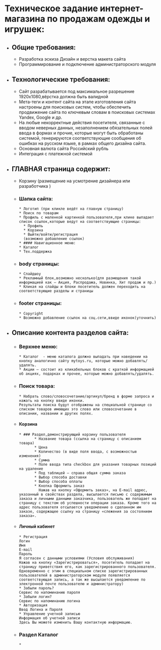 # Техническое задание интернет-магазина по продажам одежды и игрушек:
* ## Общие требования:
     * Разработка эскиза Дизайн и верстка макета сайта
     * Программирование и подключение администраторского модуля
* ## Технологические требования:
     * Сайт разрабатывается под максимальное разрешение 1920x1080,вёрстка должна быть валидной
     * Мета-теги и контент сайта на этапе изготовления сайта настроены для поисковых систем, чтобы обеспечить продвижение сайта по ключевым словам в поисковых системах Yandex, Google и др.
     * На любые некорректные действия посетителя, связанные с вводом неверных данных, незаполнением обязательных полей ввода в формах и прочие, которые могут быть обработаны системой, генерируются соответствующие сообщения об ошибках на русском языке, в рамках общего дизайна сайта.
     * Основная валюта сайта Российский рубль
     * Интеграция с платежной системой
* ## ГЛАВНАЯ страница содержит:
     * Корзину (размещение на усмотрение дизайнера или разработчика )
     * ### Шапка сайта:
           * Логотип (при кликле ведёт на главную страницу)
           * Поиск по товарам
           * Профиль с маленкой картинкой пользователя,при клике выпадает список ссылок,которые ведут на соответствующие страницы:
             * Профиль
             * Корзина
             * Выйти/войти/регистрация 
             (возможно добавление ссылок)
           * #### Навигационное меню:
           * Каталог
           * Тех.поддержка
     * ### body страницы:
           * Слайдшоу
           * Рекламный блок,возможно несколько(для размещения такой информацией как – Акция, Распродажа, Новинка, Хит продаж и пр.)
           * Кликая на слайды и блоки посетитель должен переходить на соответствующие разделы и страницы
     * ### footer страницы:
           * Copyright
           * Возможно добавление ссылок на соц.сети,ввиде иконок(уточнить)
* ## Описание контента разделов сайта: 
     * ### Верхнее меню:
           * Каталог  - меню каталога должно выпадать при наведении на кнопку аналогично сайту mytoys.ru, которые можно добавлять/удалять.
           * Акции – состоит из кликабельных блоков с краткой информацией об акциях, подарках и прочее, которые можно добавлять/удалять.
     * ### Поиск товара:
           * Набрать слово/словосочетание/артикул/бренд в форме запроса и нажать на кнопку ввиде иконки. 
           Результаты поиска будут отображены на специальной странице со списком товаров имеющих это слово или словосочетание в    описании, названии и других полях.
    * #### Корзина
          * ### Раздел,демонстрирующий корзину пользователя
                 * Название товара (ссылка на страницу с описанием товара)
                 * Цена
                 * Количество (в виде поля ввода, с возможностью изменения)
                 * Сумма
                 * Поле ввода типа checkbox для указания товарных позиций на удаление
                 * Под таблицей – справа общая сумма заказа
                 * Выбор способа доставки
                 * Выбор способа оплаты
                 * Кнопка Оформить заказ 
                   Нажав на кнопку «Оформить заказ», на E-mail адрес, указанный в свойствах раздела, высылается письмо с содержимым заказа и личными данными заказчика, пользователь же попадает на страницу с текстом об успешности операции заказа. Кроме того на адрес пользователя отсылается уведомление о сделанном им заказе, содержащее ссылку на страницу «слежения за состоянием заказа».
    * #### Личный кабинет 
          * Регистрация
          Логин
          Имя
          E-mail
          Пароль
          Я согласен с данными условиями (Условия обслуживания) 
          Нажав на кнопку «Зарегистрироваться», посетитель попадает на страницу приветствия его, как зарегистрированного пользователя. Одновременно с этим в специальном списке зарегистрированных пользователей в администраторском модуле появляется соответствующая запись, а так же высылается уведомление по электронной почте пользователю и администратору)
          * Забыли пароль?
          Сервис по напоминанию пароля
          * Забыли логин? 
          Сервис по напоминанию логина
          * Авторизация
          Ввод Логина и Пароля
          * Управление учетной записью
          Информация об учетной записи 
          Здесь Вы можете изменить Вашу контактную информацию.
    * ### Раздел Каталог
          * 
